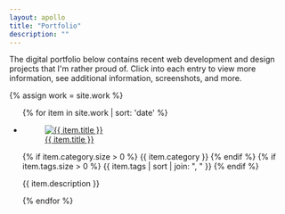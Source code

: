 ```yaml
---
layout: apollo
title: "Portfolio"
description: ""
---
```


The digital portfolio below contains recent web development and design projects that I'm rather proud of. Click into each entry to view more information, see additional information, screenshots, and more.

{% assign work = site.work %}
<ul class="posts">
  {% for item in site.work | sort: 'date'  %}
  <li class="row">
    <a href="{{ item.url }}" title="{{ item.title }}">
      <figure>
        <img src="{{ item.image }}" alt="{{ item.title }}" />
        <figcaption>{{ item.title }}</figcaption>
      </figure>
    </a>
    <div class="post-meta">
      {% if item.category.size > 0 %}
        <span class="category">
          <i aria-hidden class="fas fa-folder" title="Category"></i> {{ item.category }}
        </span>
      {% endif %}
      {% if item.tags.size > 0 %}
        <span class="tags">
          <i aria-hidden class="fas fa-tags" title="Tags"></i> {{ item.tags | sort | join: ", " }}
        </span>
      {% endif %}
    </div>
    <p>{{ item.description }}</p>
  </li>
  {% endfor %}
</ul>
